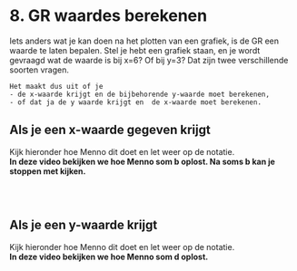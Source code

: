 # 8. GR waardes berekenen

Iets anders wat je kan doen na het plotten van een grafiek, is de GR een waarde te laten bepalen. 
Stel je hebt een grafiek staan, en je wordt gevraagd wat de waarde is bij x=6? Of bij y=3? 
Dat zijn twee verschillende soorten vragen. 

```{note} Let op!
Het maakt dus uit of je
- de x-waarde krijgt en de bijbehorende y-waarde moet berekenen,
- of dat ja de y waarde krijgt en  de x-waarde moet berekenen.
```

## Als je een x-waarde gegeven krijgt

Kijk hieronder hoe Menno dit doet en let weer op de notatie. <br />
**In deze video bekijken we hoe Menno som b oplost. Na soms b kan je stoppen met kijken.**

```{iframe} https://www.youtube.com/embed/YOTnnHZcswE?si=MjKbQUVPCLBk7D64&amp;start=177
```

<br />

## Als je een y-waarde krijgt
Kijk hieronder hoe Menno dit doet en let weer op de notatie. <br />
**In deze video bekijken we hoe Menno som d oplost.**

```{iframe} https://www.youtube.com/embed/YOTnnHZcswE?si=L2TWmdn7ylMzIIFN&amp;start=717
```
